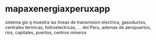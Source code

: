 # mapaxenergiaxperuxapp
sistema gis q muestra las lineas de transmision electrica, gasoductos, centrales termicas, hidroelectricas, ... del Peru, ademas de aeropuertos, rios, capitales, puertos, centros mineros
